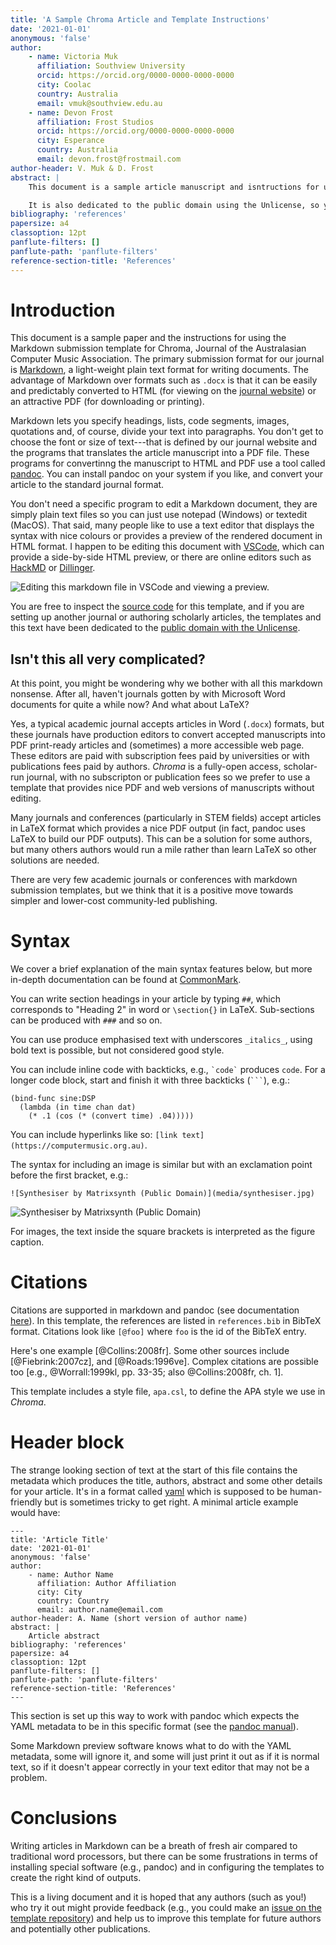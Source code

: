 ```yaml
---
title: 'A Sample Chroma Article and Template Instructions'
date: '2021-01-01'
anonymous: 'false'
author: 
    - name: Victoria Muk
      affiliation: Southview University
      orcid: https://orcid.org/0000-0000-0000-0000
      city: Coolac
      country: Australia
      email: vmuk@southview.edu.au
    - name: Devon Frost
      affiliation: Frost Studios
      orcid: https://orcid.org/0000-0000-0000-0000
      city: Esperance
      country: Australia
      email: devon.frost@frostmail.com
author-header: V. Muk & D. Frost
abstract: |
    This document is a sample article manuscript and isntructions for using the Markdown submission template for Chroma, Journal of the Australasian Computer Music Association.

    It is also dedicated to the public domain using the Unlicense, so you are free to use it in other journals, documents, or any other purpose.
bibliography: 'references'
papersize: a4
classoption: 12pt
panflute-filters: []
panflute-path: 'panflute-filters'
reference-section-title: 'References'
---
```


# Introduction

This document is a sample paper and the instructions for using the Markdown submission template for Chroma, Journal of the Australasian Computer Music Association. The primary submission format for our journal is [Markdown](https://daringfireball.net/projects/markdown/), a light-weight plain text format for writing documents. The advantage of Markdown over formats such as `.docx` is that it can be easily and predictably converted to HTML (for viewing on the [journal website](https://journal.computermusic.org.au)) or an attractive PDF (for downloading or printing).

Markdown lets you specify headings, lists, code segments, images, quotations and, of course, divide your text into paragraphs. You don't get to choose the font or size of text---that is defined by our journal website and the programs that translates the article manuscript into a PDF file. These programs for convertinng the manuscript to HTML and PDF use a tool called [pandoc](https://pandoc.org). You can install pandoc on your system if you like, and convert your article to the standard journal format.

You don't need a specific program to edit a Markdown document, they are simply plain text files so you can just use notepad (Windows) or textedit (MacOS). That said, many people like to use a text editor that displays the syntax with nice colours or provides a preview of the rendered document in HTML format. I happen to be editing this document with [VSCode](https://vscode.dev), which can provide a side-by-side HTML preview, or there are online editors such as [HackMD](https://hackmd.io) or [Dillinger](https://dillinger.io).

![Editing this markdown file in VSCode and viewing a preview.](media/markdown-editing.png)

You are free to inspect the [source code](https://github.com/cpmpercussion/chroma-template) for this template, and if you are setting up another journal or authoring scholarly articles, the templates and this text have been dedicated to the [public domain with the Unlicense](https://github.com/cpmpercussion/chroma-template/blob/main/LICENSE).

## Isn't this all very complicated?

At this point, you might be wondering why we bother with all this markdown nonsense. After all, haven't journals gotten by with Microsoft Word documents for quite a while now? And what about LaTeX?

Yes, a typical academic journal accepts articles in Word (`.docx`) formats, but these journals have production editors to convert accepted manuscripts into PDF print-ready articles and (sometimes) a more accessible web page. These editors are paid with subscription fees paid by universities or with publications fees paid by authors. _Chroma_ is a fully-open access, scholar-run journal, with no subscripton or publication fees so we prefer to use a template that provides nice PDF and web versions of manuscripts without editing. 

Many journals and conferences (particularly in STEM fields) accept articles in LaTeX format which provides a nice PDF output (in fact, pandoc uses LaTeX to build our PDF outputs). This can be a solution for some authors, but  many others authors would run a mile rather than learn LaTeX so other solutions are needed.

There are very few academic journals or conferences with markdown submission templates, but we think that it is a positive move towards simpler and lower-cost community-led publishing.

# Syntax

We cover a brief explanation of the main syntax features below, but more in-depth documentation can be found at [CommonMark](https://commonmark.org/help/).

You can write section headings in your article by typing `##`, which corresponds to "Heading 2" in word or `\section{}` in LaTeX. Sub-sections can be produced with `###` and so on.

You can use produce emphasised text with underscores `_italics_`, using bold text is possible, but not considered good style.

You can include inline code with backticks, e.g., `` `code` `` produces `code`. For a longer code block, start and finish it with three backticks (`` ``` ``), e.g.:

```
(bind-func sine:DSP
  (lambda (in time chan dat)
    (* .1 (cos (* (convert time) .04)))))
```

You can include hyperlinks like so: `[link text](https://computermusic.org.au)`.

The syntax for including an image is similar but with an exclamation point before the first bracket, e.g.: 
```
![Synthesiser by Matrixsynth (Public Domain)](media/synthesiser.jpg)
```

![Synthesiser by Matrixsynth (Public Domain)](media/synthesiser.jpg)

For images, the text inside the square brackets is interpreted as the figure caption. 

# Citations

Citations are supported in markdown and pandoc (see documentation [here](https://pandoc.org/MANUAL.html#citations)).  In this template, the references are listed in `references.bib` in BibTeX format. Citations look like `[@foo]` where `foo` is the id of the BibTeX entry.

Here's one example [@Collins:2008fr]. Some other sources include [@Fiebrink:2007cz], and [@Roads:1996ve]. Complex citations are possible too [e.g., @Worrall:1999kl, pp. 33-35; also @Collins:2008fr, ch. 1].

This template includes a style file, `apa.csl`, to define the APA style we use in _Chroma_.

# Header block

The strange looking section of text at the start of this file contains the metadata which produces the title, authors, abstract and some other details for your article. It's in a format called [yaml](https://yaml.org) which is supposed to be human-friendly but is sometimes tricky to get right. A minimal article example would have:
```
---
title: 'Article Title'
date: '2021-01-01'
anonymous: 'false'
author: 
    - name: Author Name
      affiliation: Author Affiliation
      city: City
      country: Country
      email: author.name@email.com
author-header: A. Name (short version of author name)
abstract: |
    Article abstract
bibliography: 'references'
papersize: a4
classoption: 12pt
panflute-filters: []
panflute-path: 'panflute-filters'
reference-section-title: 'References'
---
```
This section is set up this way to work with pandoc which expects the YAML metadata to be in this specific format (see the [pandoc manual](https://pandoc.org/MANUAL.html#extension-yaml_metadata_block)).

Some Markdown preview software knows what to do with the YAML metadata, some will ignore it, and some will just print it out as if it is normal text, so if it doesn't appear correctly in your text editor that may not be a problem.

# Conclusions

Writing articles in Markdown can be a breath of fresh air compared to traditional word processors, but there can be some frustrations in terms of installing special software (e.g., pandoc) and in configuring the templates to create the right kind of outputs.

This is a living document and it is hoped that any authors (such as you!) who try it out might provide feedback (e.g., you could make an [issue on the template repository](https://github.com/cpmpercussion/chroma-template/issues)) and help us to improve this template for future authors and potentially other publications.
